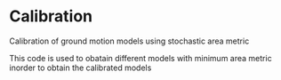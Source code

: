 # Calibration
Calibration of ground motion models using stochastic area metric



This code is used to obatain different models with minimum area metric inorder to obtain the calibrated models
